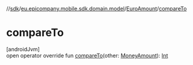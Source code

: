 //[sdk](../../../index.md)/[eu.epicompany.mobile.sdk.domain.model](../index.md)/[EuroAmount](index.md)/[compareTo](compare-to.md)

# compareTo

[androidJvm]\
open operator override fun [compareTo](compare-to.md)(other: [MoneyAmount](../-money-amount/index.md)): [Int](https://kotlinlang.org/api/latest/jvm/stdlib/kotlin/-int/index.html)
